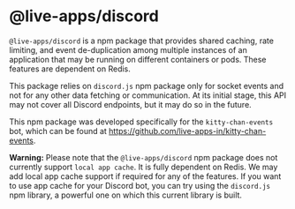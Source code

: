 # @live-apps/discord

`@live-apps/discord` is a npm package that provides shared caching, rate limiting, and event de-duplication among multiple instances of an application that may be running on different containers or pods. These features are dependent on Redis. 

This package relies on `discord.js` npm package only for socket events and not for any other data fetching or communication. At its initial stage, this API may not cover all Discord endpoints, but it may do so in the future.

This npm package was developed specifically for the `kitty-chan-events` bot, which can be found at https://github.com/live-apps-in/kitty-chan-events.

**Warning:**
Please note that the `@live-apps/discord` npm package does not currently support `local app cache`. It is fully dependent on Redis. We may add local app cache support if required for any of the features. If you want to use app cache for your Discord bot, you can try using the `discord.js` npm library, a powerful one on which this current library is built.